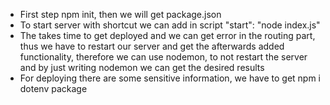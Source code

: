 - First step npm init, then we will get package.json
- To start server with shortcut we can add in script "start": "node index.js"
- The takes time to get deployed and we can get error in the routing part, thus we have to restart our server and get the afterwards added functionality, therefore we can use nodemon, to not restart the server and by just writing nodemon we can get the desired results
- For deploying there are some sensitive information, we have to get npm i dotenv package